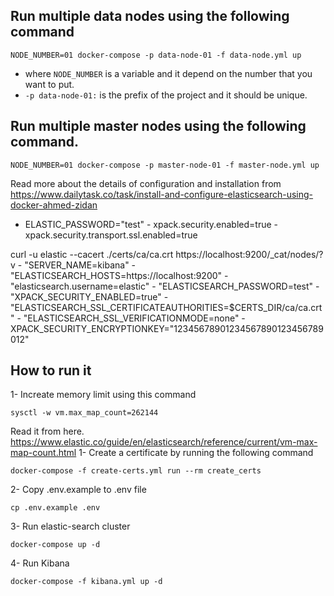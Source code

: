 ## Run multiple data nodes using the following command
```
NODE_NUMBER=01 docker-compose -p data-node-01 -f data-node.yml up
```
- where ``NODE_NUMBER`` is a variable and it depend on the number that you want to put.
- ``-p data-node-01:`` is the prefix of the project and it should be unique.
## Run multiple master nodes using the following command.
```
NODE_NUMBER=01 docker-compose -p master-node-01 -f master-node.yml up
```

Read more about the details of configuration and installation from https://www.dailytask.co/task/install-and-configure-elasticsearch-using-docker-ahmed-zidan

- ELASTIC_PASSWORD="test"
      - xpack.security.enabled=true
      - xpack.security.transport.ssl.enabled=true

curl -u elastic --cacert ./certs/ca/ca.crt https://localhost:9200/_cat/nodes/?v
      - "SERVER_NAME=kibana"
      - "ELASTICSEARCH_HOSTS=https://localhost:9200"
      - "elasticsearch.username=elastic"
      - "ELASTICSEARCH_PASSWORD=test"
      - "XPACK_SECURITY_ENABLED=true"
      - "ELASTICSEARCH_SSL_CERTIFICATEAUTHORITIES=$CERTS_DIR/ca/ca.crt"
      - "ELASTICSEARCH_SSL_VERIFICATIONMODE=none"
      - XPACK_SECURITY_ENCRYPTIONKEY="12345678901234567890123456789012"

## How to run it
1- Increate memory limit using this command
```
sysctl -w vm.max_map_count=262144
```
Read it from here. https://www.elastic.co/guide/en/elasticsearch/reference/current/vm-max-map-count.html
1- Create a certificate by running the following command
```shell
docker-compose -f create-certs.yml run --rm create_certs
```

2- Copy .env.example to .env file
```
cp .env.example .env
```

3- Run elastic-search cluster
```
docker-compose up -d
```
4- Run Kibana
```
docker-compose -f kibana.yml up -d
```

